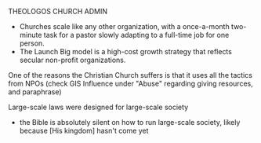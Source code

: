 
THEOLOGOS CHURCH ADMIN
- Churches scale like any other organization, with a once-a-month two-minute task for a pastor slowly adapting to a full-time job for one person.
- The Launch Big model is a high-cost growth strategy that reflects secular non-profit organizations.

One of the reasons the Christian Church suffers is that it uses all the tactics from NPOs (check GIS Influence under "Abuse" regarding giving resources, and paraphrase)

Large-scale laws were designed for large-scale society
- the Bible is absolutely silent on how to run large-scale society, likely because [His kingdom] hasn't come yet
